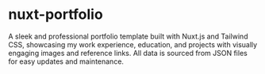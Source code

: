 # nuxt-portfolio
A sleek and professional portfolio template built with Nuxt.js and Tailwind CSS, showcasing my work experience, education, and projects with visually engaging images and reference links. All data is sourced from JSON files for easy updates and maintenance.
